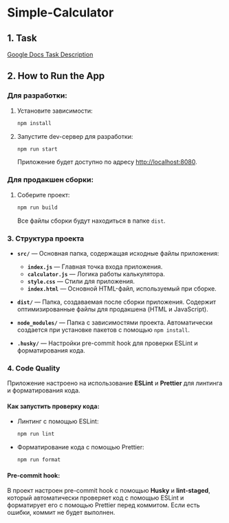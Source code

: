 
# Simple-Calculator

## 1. Task
[Google Docs Task Description](https://docs.google.com/document/d/1zpXXeSae-BlcxPKgw3DhxZA92cspVailrPYoaXSYrW8/edit?tab=t.0#heading=h.5dt3hghpa22f)

## 2. How to Run the App

### Для разработки:
1. Установите зависимости:

   ```bash
   npm install
   ```

2. Запустите dev-сервер для разработки:

   ```bash
   npm run start
   ```

   Приложение будет доступно по адресу [http://localhost:8080](http://localhost:8080).

### Для продакшен сборки:
1. Соберите проект:

   ```bash
   npm run build
   ```

   Все файлы сборки будут находиться в папке `dist`.

### 3. Структура проекта

- **`src/`** — Основная папка, содержащая исходные файлы приложения:
  - **`index.js`** — Главная точка входа приложения.
  - **`calculator.js`** — Логика работы калькулятора.
  - **`style.css`** — Стили для приложения.
  - **`index.html`** — Основной HTML-файл, используемый при сборке.

- **`dist/`** — Папка, создаваемая после сборки приложения. Содержит оптимизированные файлы для продакшена (HTML и JavaScript).

- **`node_modules/`** — Папка с зависимостями проекта. Автоматически создается при установке пакетов с помощью `npm install`.

- **`.husky/`** — Настройки pre-commit hook для проверки ESLint и форматирования кода.

### 4. Code Quality

Приложение настроено на использование **ESLint** и **Prettier** для линтинга и форматирования кода.

#### Как запустить проверку кода:
- Линтинг с помощью ESLint:

  ```bash
  npm run lint
  ```

- Форматирование кода с помощью Prettier:

  ```bash
  npm run format
  ```

#### Pre-commit hook:

В проект настроен pre-commit hook с помощью **Husky** и **lint-staged**, который автоматически проверяет код с помощью ESLint и форматирует его с помощью Prettier перед коммитом. Если есть ошибки, коммит не будет выполнен.



